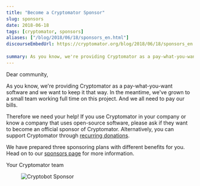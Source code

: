 ```yaml
---
title: "Become a Cryptomator Sponsor"
slug: sponsors
date: 2018-06-18
tags: [cryptomator, sponsors]
aliases: ["/blog/2018/06/18/sponsors_en.html"]
discourseEmbedUrl: https://cryptomator.org/blog/2018/06/18/sponsors_en.html

summary: As you know, we're providing Cryptomator as a pay-what-you-want software and we want to keep it that way. In the meantime, we've grown to a small team working full time on this project. And we all need to pay our bills. Therefore we need your help! If you use Cryptomator in your company or know a company that uses open-source software, please ask if they want to become an official sponsor of Cryptomator. Alternatively, you can support Cryptomator through recurring donations.
---
```

Dear community,

As you know, we're providing Cryptomator as a pay-what-you-want software and we want to keep it that way. In the meantime, we've grown to a small team working full time on this project. And we all need to pay our bills.

Therefore we need your help! If you use Cryptomator in your company or know a company that uses open-source software, please ask if they want to become an official sponsor of Cryptomator. Alternatively, you can support Cryptomator through [recurring donations](https://cryptomator.org/sponsors/#donate).

We have prepared three sponsoring plans with different benefits for you. Head on to our [sponsors page](https://cryptomator.org/sponsors/) for more information.

Your Cryptomator team

<figure>
  <img class="inline-block" src="/img/blog/cryptobot-sponsor.png" srcset="/img/blog/cryptobot-sponsor.png 1x, /img/blog/cryptobot-sponsor@2x.png 2x" alt="Cryptobot Sponsor" />
</figure>
